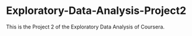 # Exploratory-Data-Analysis-Project2
This is the Project 2 of the Exploratory Data Analysis of Coursera. 

